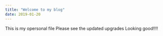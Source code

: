 ```yaml
---
title: "Welcome to my blog"
date: 2019-01-20
---
```

This is my opersonal file
Please see the updated upgrades
Looking good!!!!
